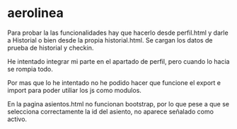 # aerolinea

Para probar la las funcionalidades hay que hacerlo desde perfil.html y darle a Historial o bien desde la propia historial.html.
Se cargan los datos de prueba de historial y checkin.

He intentado integrar mi parte en el apartado de perfil, pero cuando lo hacia se rompia todo.

Por mas que lo he intentado no he podido hacer que funcione el export e import para poder utiliar los js como modulos. 

En la pagina asientos.html no funcionan bootstrap, por lo que pese a que se selecciona correctamente la id del asiento, no aparece señalado como activo.

